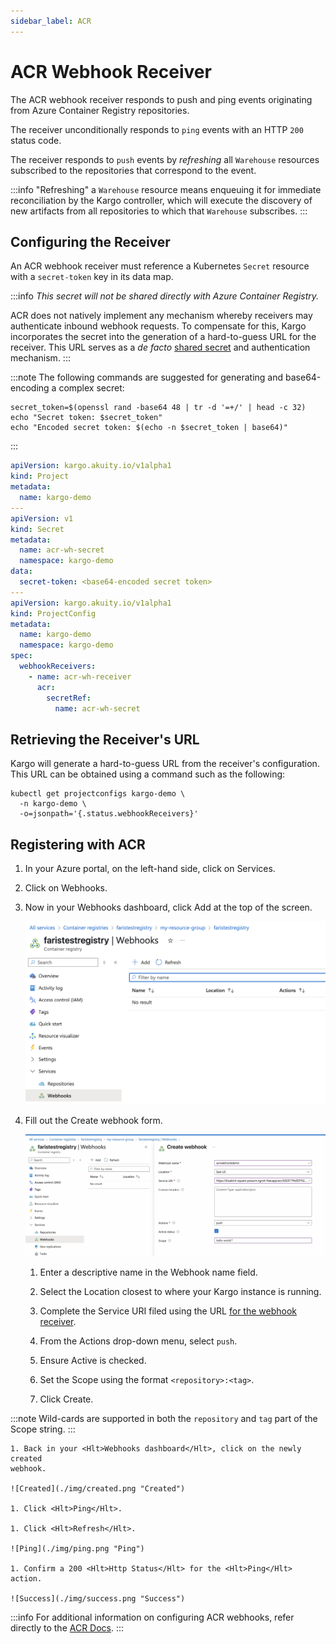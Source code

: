 ```yaml
---
sidebar_label: ACR
---
```


# ACR Webhook Receiver

The ACR webhook receiver responds to push and ping events originating
from Azure Container Registry repositories.

The receiver unconditionally responds to `ping` events with an HTTP `200` status
code.

The receiver responds to `push` events by _refreshing_ all `Warehouse` resources
subscribed to the repositories that correspond to the event.

:::info
"Refreshing" a `Warehouse` resource means enqueuing it for immediate
reconciliation by the Kargo controller, which will execute the discovery of new
artifacts from all repositories to which that `Warehouse` subscribes.
:::

## Configuring the Receiver

An ACR webhook receiver must reference a Kubernetes `Secret` resource with a
`secret-token` key in its data map.

:::info
_This secret will not be shared directly with Azure Container Registry._

ACR does not natively implement any mechanism whereby receivers may
authenticate inbound webhook requests. To compensate for this, Kargo
incorporates the secret into the generation of a hard-to-guess URL for the
receiver. This URL serves as a _de facto_
[shared secret](https://en.wikipedia.org/wiki/Shared_secret) and authentication
mechanism.
:::

:::note
The following commands are suggested for generating and base64-encoding a
complex secret:

```shell
secret_token=$(openssl rand -base64 48 | tr -d '=+/' | head -c 32)
echo "Secret token: $secret_token"
echo "Encoded secret token: $(echo -n $secret_token | base64)"
```

:::

```yaml
apiVersion: kargo.akuity.io/v1alpha1
kind: Project
metadata:
  name: kargo-demo
---
apiVersion: v1
kind: Secret
metadata:
  name: acr-wh-secret
  namespace: kargo-demo
data:
  secret-token: <base64-encoded secret token>
---
apiVersion: kargo.akuity.io/v1alpha1
kind: ProjectConfig
metadata:
  name: kargo-demo
  namespace: kargo-demo
spec:
  webhookReceivers: 
    - name: acr-wh-receiver
      acr:
        secretRef:
          name: acr-wh-secret
```

## Retrieving the Receiver's URL

Kargo will generate a hard-to-guess URL from the receiver's configuration. This
URL can be obtained using a command such as the following:

```shell
kubectl get projectconfigs kargo-demo \
  -n kargo-demo \
  -o=jsonpath='{.status.webhookReceivers}'
```

## Registering with ACR

1. In your <Hlt>Azure portal</Hlt>, on the left-hand side, click on 
<Hlt>Services</Hlt>.

1. Click on <Hlt>Webhooks</Hlt>.

1. Now in your <Hlt>Webhooks dashboard</Hlt>, click <Hlt>Add</Hlt> at the top of 
the screen.

    ![Webhooks](./img/webhooks.png "Webhooks")

1. Fill out the <Hlt>Create webhook</Hlt> form.

    ![Create Webhook](./img/create-webhook.png "Create Webhook")

    1. Enter a descriptive name in the <Hlt>Webhook name</Hlt> field.

    1. Select the <Hlt>Location</Hlt> closest to where your Kargo instance
    is running.

    1. Complete the <Hlt>Service URI</Hlt> filed using the URL
       [for the webhook receiver](#retrieving-the-receivers-url).

    1. From the <Hlt>Actions</Hlt> drop-down menu, select `push`.

    1. Ensure <Hlt>Active</Hlt> is checked.

    1. Set the <Hlt>Scope</Hlt> using the format `<repository>:<tag>`.

    1. Click <Hlt>Create</Hlt>.

:::note
Wild-cards are supported in both the `repository` and `tag` part of the 
<Hlt>Scope</Hlt>
string.
:::

    1. Back in your <Hlt>Webhooks dashboard</Hlt>, click on the newly created
    webhook.

    ![Created](./img/created.png "Created")

    1. Click <Hlt>Ping</Hlt>.

    1. Click <Hlt>Refresh</Hlt>.

    ![Ping](./img/ping.png "Ping")

    1. Confirm a 200 <Hlt>Http Status</Hlt> for the <Hlt>Ping</Hlt> action.

    ![Success](./img/success.png "Success")


:::info
For additional information on configuring ACR webhooks, refer directly to
the [ACR Docs](https://learn.microsoft.com/en-us/azure/container-registry/container-registry-webhook#create-webhook---azure-portal).
:::
